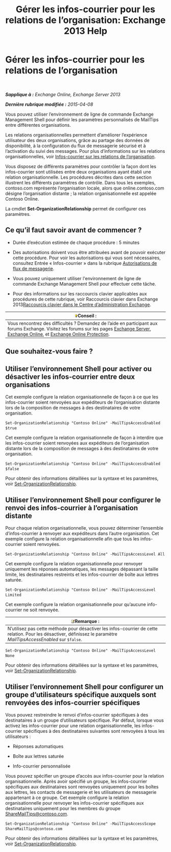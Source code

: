 ﻿---
title: 'Gérer les infos-courrier pour les relations de l’organisation: Exchange 2013 Help'
TOCTitle: Gérer les infos-courrier pour les relations de l’organisation
ms:assetid: 6e6b48ef-c41c-47ad-8063-66901765c2a5
ms:mtpsurl: https://technet.microsoft.com/fr-fr/library/JJ649324(v=EXCHG.150)
ms:contentKeyID: 50478404
ms.date: 05/23/2018
mtps_version: v=EXCHG.150
ms.translationtype: MT
---

# Gérer les infos-courrier pour les relations de l’organisation

 

_**Sapplique à :** Exchange Online, Exchange Server 2013_

_**Dernière rubrique modifiée :** 2015-04-08_

Vous pouvez utiliser l’environnement de ligne de commande Exchange Management Shell pour définir les paramètres personnalisés de MailTips entre différentes organisations.

Les relations organisationnelles permettent d’améliorer l’expérience utilisateur des deux organisations, grâce au partage des données de disponibilité, à la configuration du flux de messagerie sécurisé et à l’activation du suivi des messages. Pour plus d’informations sur les relations organisationnelles, voir [Infos-courrier sur les relations de l’organisation](mailtips-over-organization-relationships-exchange-2013-help.md).

Vous disposez de différents paramètres pour contrôler la façon dont les infos-courrier sont utilisées entre deux organisations ayant établi une relation organisationnelle. Les procédures décrites dans cette section illustrent les différents paramètres de contrôle. Dans tous les exemples, contoso.com représente l’organisation locale, alors que online.contoso.com désigne l’organisation distante ; la relation organisationnelle est appelée Contoso Online.

La cmdlet **Set-OrganizationRelationship** permet de configurer ces paramètres.

## Ce qu’il faut savoir avant de commencer ?

  - Durée d’exécution estimée de chaque procédure : 5 minutes

  - Des autorisations doivent vous être attribuées avant de pouvoir exécuter cette procédure. Pour voir les autorisations qui vous sont nécessaires, consultez Entrée « Infos-courrier » dans la rubrique [Autorisations de flux de messagerie](mail-flow-permissions-exchange-2013-help.md).

  - Vous pouvez uniquement utiliser l'environnement de ligne de commande Exchange Management Shell pour effectuer cette tâche.

  - Pour des informations sur les raccourcis clavier applicables aux procédures de cette rubrique, voir Raccourcis clavier dans Exchange 2013[Raccourcis clavier dans le Centre d’administration Exchange](keyboard-shortcuts-in-the-exchange-admin-center-exchange-online-protection-help.md).

<table>
<thead>
<tr class="header">
<th><img src="images/Bb125224.tip(EXCHG.150).gif" title="Conseil" alt="Conseil" />Conseil :</th>
</tr>
</thead>
<tbody>
<tr class="odd">
<td>Vous rencontrez des difficultés ? Demandez de l’aide en participant aux forums Exchange. Visitez les forums sur les pages <a href="https://go.microsoft.com/fwlink/p/?linkid=60612">Exchange Server</a>, <a href="https://go.microsoft.com/fwlink/p/?linkid=267542">Exchange Online</a>, et <a href="https://go.microsoft.com/fwlink/p/?linkid=285351">Exchange Online Protection</a>.</td>
</tr>
</tbody>
</table>


## Que souhaitez-vous faire ?

## Utiliser l’environnement Shell pour activer ou désactiver les infos-courrier entre deux organisations

Cet exemple configure la relation organisationnelle de façon à ce que les infos-courrier soient renvoyées aux expéditeurs de l’organisation distante lors de la composition de messages à des destinataires de votre organisation.

    Set-OrganizationRelationship "Contoso Online" -MailTipsAccessEnabled $true

Cet exemple configure la relation organisationnelle de façon à interdire que les infos-courrier soient renvoyées aux expéditeurs de l’organisation distante lors de la composition de messages à des destinataires de votre organisation.

    Set-OrganizationRelationship "Contoso Online" -MailTipsAccessEnabled $false

Pour obtenir des informations détaillées sur la syntaxe et les paramètres, voir [Set-OrganizationRelationship](https://technet.microsoft.com/fr-fr/library/ee332326\(v=exchg.150\)).

## Utiliser l’environnement Shell pour configurer le renvoi des infos-courrier à l’organisation distante

Pour chaque relation organisationnelle, vous pouvez déterminer l’ensemble d’infos-courrier à renvoyer aux expéditeurs dans l’autre organisation. Cet exemple configure la relation organisationnelle afin que tous les infos-courrier soient renvoyées.

    Set-OrganizationRelationship "Contoso Online" -MailTipsAccessLevel All

Cet exemple configure la relation organisationnelle pour renvoyer uniquement les réponses automatiques, les messages dépassant la taille limite, les destinataires restreints et les infos-courrier de boîte aux lettres saturée.

    Set-OrganizationRelationship "Contoso Online" -MailTipsAccessLevel Limited

Cet exemple configure la relation organisationnelle pour qu’aucune info-courrier ne soit renvoyée.

<table>
<thead>
<tr class="header">
<th><img src="images/JJ159664.note(EXCHG.150).gif" title="Remarque" alt="Remarque" />Remarque :</th>
</tr>
</thead>
<tbody>
<tr class="odd">
<td>N’utilisez pas cette méthode pour désactiver les infos-courrier de cette relation. Pour les désactiver, définissez le paramètre <em>MailTipsAccessEnabled</em> sur <code>$false</code>.</td>
</tr>
</tbody>
</table>


    Set-OrganizationRelationship "Contoso Online" -MailTipsAccessLevel None

Pour obtenir des informations détaillées sur la syntaxe et les paramètres, voir [Set-OrganizationRelationship](https://technet.microsoft.com/fr-fr/library/ee332326\(v=exchg.150\)).

## Utiliser l’environnement Shell pour configurer un groupe d’utilisateurs spécifique auxquels sont renvoyées des infos-courrier spécifiques

Vous pouvez restreindre le renvoi d’infos-courrier spécifiques à des destinataires à un groupe d’utilisateurs spécifique. Par défaut, lorsque vous activez les infos-courrier pour une relation organisationnelle, les infos-courrier spécifiques à des destinataires suivantes sont renvoyées à tous les utilisateurs :

  - Réponses automatiques

  - Boîte aux lettres saturée

  - Info-courrier personnalisée

Vous pouvez spécifier un groupe d’accès aux infos-courrier pour la relation organisationnelle. Après avoir spécifié un groupe, les infos-courrier spécifiques aux destinataires sont renvoyées uniquement pour les boîtes aux lettres, les contacts de messagerie et les utilisateurs de messagerie appartenant à ce groupe. Cet exemple configure la relation organisationnelle pour renvoyer les infos-courrier spécifiques aux destinataires uniquement pour les membres du groupe ShareMailTips@contoso.com.

    Set-OrganizationRelationship "Contoso Online" -MailTipsAccessScope ShareMailTips@contoso.com

Pour obtenir des informations détaillées sur la syntaxe et les paramètres, voir [Set-OrganizationRelationship](https://technet.microsoft.com/fr-fr/library/ee332326\(v=exchg.150\)).

